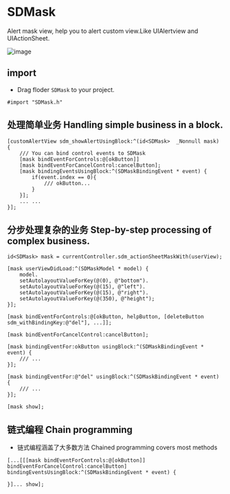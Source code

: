 # SDMask
Alert mask view, help you to alert custom  view.Like UIAlertview and UIActionSheet.

![image](https://github.com/qddnovo/SDHudView/blob/master/SDHudViewProgram/Show.gif)

## import
- Drag floder `SDMask` to your project.
```objc
#import "SDMask.h"
```

## 处理简单业务 Handling simple business in a block.
```objc
[customAlertView sdm_showAlertUsingBlock:^(id<SDMask>  _Nonnull mask) {
    /// You can bind control events to SDMask
    [mask bindEventForControls:@[okButton]] 
    [mask bindEventForCancelControl:cancelButton];
    [mask bindingEventsUsingBlock:^(SDMaskBindingEvent * event) {
        if(event.index == 0){
            /// okButton...
        }
    }];
    ... ...
}];
```
## 分步处理复杂的业务 Step-by-step processing of complex business.
```objc
id<SDMask> mask = currentController.sdm_actionSheetMaskWith(userView);

[mask userViewDidLoad:^(SDMaskModel * model) {
    model.
    setAutolayoutValueForKey(@(0), @"bottom").
    setAutolayoutValueForKey(@(15), @"left").
    setAutolayoutValueForKey(@(15), @"right").
    setAutolayoutValueForKey(@(350), @"height");
}];

[mask bindEventForControls:@[okButton, helpButton, [deleteButton sdm_withBindingKey:@"del"], ...]];

[mask bindEventForCancelControl:cancelButton];

[mask bindingEventFor:okButton usingBlock:^(SDMaskBindingEvent * event) {
    /// ...
}];

[mask bindingEventFor:@"del" usingBlock:^(SDMaskBindingEvent * event) {
    /// ...
}];

[mask show];
```
## 链式编程 Chain programming
-  链式编程涵盖了大多数方法 Chained programming covers most methods
```objc
[...[[[mask bindEventForControls:@[okButton]] bindEventForCancelControl:cancelButton] bindingEventsUsingBlock:^(SDMaskBindingEvent * event) {
    
}]... show];
```
